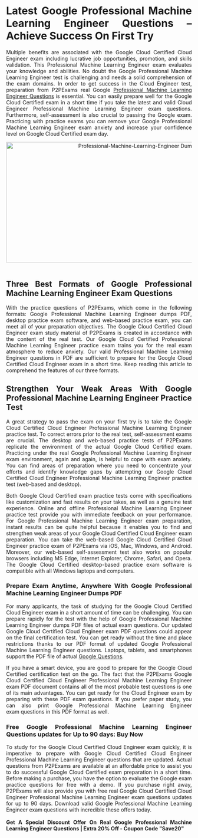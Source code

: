 <h1 style="text-align: justify;"><strong>Latest Google Professional Machine Learning Engineer Questions &ndash; Achieve Success On First Try</strong></h1>

<p style="text-align: justify;">Multiple benefits are associated with the Google Cloud Certified Cloud Engineer exam including lucrative job opportunities, promotion, and skills validation. This Professional Machine Learning Engineer exam evaluates your knowledge and abilities. No doubt the Google Professional Machine Learning Engineer test is challenging and needs a solid comprehension of the exam domains. In order to get success in&nbsp;the Cloud Engineer test, preparation from P2PExams real Google <a href="https://www.p2pexams.com/google/pdf/professional-machine-learning-engineer">Professional Machine Learning Engineer Questions</a> is essential. You can easily prepare well for&nbsp;the Google Cloud Certified exam&nbsp;in a short time if you take the latest and valid Cloud Engineer Professional Machine Learning Engineer exam questions. Furthermore, self-assessment is also crucial to passing the Google exam. Practicing with practice exams you can remove your Google Professional Machine Learning Engineer exam anxiety and increase&nbsp;your confidence level on Google Cloud Certified exam day.</p>

<p style="text-align: center;"><img alt="Professional-Machine-Learning-Engineer Dumps" src="https://i.ibb.co/4jYw7ZY/anxietyovercome-3.jpg" style="width: 700px; height: 327px;" /><br />
&nbsp;</p>

<h2 style="text-align: justify;"><strong>Three Best Formats of Google Professional Machine Learning Engineer Exam Questions</strong></h2>

<p style="text-align: justify;">With the practice questions of P2PExams, which come in the following formats: Google Professional Machine Learning Engineer dumps&nbsp;PDF, desktop practice exam software, and web-based practice exam, you can meet all of your preparation objectives. The Google Cloud Certified Cloud Engineer exam study material of P2PExams is created in accordance with the content of the real test. Our Google Cloud Certified Professional Machine Learning Engineer practice exam trains you for the real exam atmosphere to reduce anxiety. Our valid Professional Machine Learning Engineer questions in PDF are sufficient to prepare for the Google Cloud Certified Cloud Engineer exam in a short time. Keep reading this article to comprehend the features of our three formats.</p>

<h2 style="text-align: justify;"><strong>Strengthen Your Weak Areas With Google Professional Machine Learning Engineer Practice Test</strong></h2>

<p style="text-align: justify;">A great strategy to pass the exam on your first try is to take the Google Cloud Certified Cloud Engineer Professional Machine Learning Engineer practice test. To correct errors prior to the real test, self-assessment exams are crucial. The desktop and web-based practice tests of P2PExams replicate the environment of the actual Google Cloud Certified exam. Practicing under the real Google Professional Machine Learning Engineer exam environment, again and again, is helpful to cope with exam anxiety. You can find areas of preparation where you need to concentrate your efforts and identify knowledge gaps by attempting our Google Cloud Certified Cloud Engineer Professional Machine Learning Engineer practice test (web-based and desktop).</p>

<p style="text-align: justify;">Both Google Cloud Certified exam practice tests come with specifications like customization and fast results on your takes, as well as a genuine test experience. Online and offline Professional Machine Learning Engineer practice test provide you with immediate feedback on your performance. For Google Professional Machine Learning Engineer exam preparation, instant results can be quite helpful because it enables you to find and strengthen weak areas of your Google Cloud Certified Cloud Engineer exam preparation. You can take the web-based Google Cloud Certified Cloud Engineer practice exam of P2PExams via iOS, Mac, Windows, and Android. Moreover, our web-based self-assessment test also works on popular browsers including MS Edge, Internet Explorer, Chrome, Safari, and Opera. The Google Cloud Certified desktop-based practice exam software is compatible with all Windows laptops and computers.</p>

<h3 style="text-align: justify;"><strong>Prepare Exam Anytime, Anywhere With Google Professional Machine Learning Engineer Dumps PDF</strong></h3>

<p style="text-align: justify;">For many applicants, the task of studying for the Google Cloud Certified Cloud Engineer exam in a short amount of time can be challenging. You can prepare rapidly for the test with the help of Google Professional Machine Learning Engineer dumps PDF files of actual exam questions. Our updated Google Cloud Certified Cloud Engineer exam PDF questions could appear on the final certification test. You can get ready without the time and place restrictions thanks to our PDF format of updated Google Professional Machine Learning Engineer questions. Laptops, tablets, and smartphones support the PDF file of actual <a href="https://www.p2pexams.com/google">Google Questions</a>.</p>

<p style="text-align: justify;">If you have a smart device, you are good to prepare for the Google Cloud Certified certification test on the go. The fact that the P2PExams Google Cloud Certified Cloud Engineer Professional Machine Learning Engineer exam PDF document contains all of the most probable test questions is one of its main advantages. You can get ready for the Cloud Engineer exam by preparing with these PDF exam questions. If you prefer paper study, you can also print Google Professional Machine Learning Engineer exam&nbsp;questions in this PDF format as well.</p>

<h3 style="text-align: justify;"><strong>Free Google Professional Machine Learning Engineer Questions updates for Up to 90 days: Buy Now</strong></h3>

<p style="text-align: justify;">To study for the Google Cloud Certified Cloud Engineer exam quickly, it is imperative to prepare with Google Cloud Certified Cloud Engineer Professional Machine Learning Engineer questions that are updated. Actual questions from P2PExams are available at an affordable price to assist you to do successful Google Cloud Certified exam preparation in a short time. Before making a purchase, you have the option to evaluate the Google exam practice questions for free with a demo. If you purchase right away, P2PExams will also provide you with free real Google Cloud Certified Cloud Engineer Professional Machine Learning Engineer exam questions updates for up to 90 days. Download valid Google Professional Machine Learning Engineer exam questions with incredible these offers today.<br />
<br />
<strong>Get A Special Discount Offer On Real Google Professional Machine Learning Engineer&nbsp;Questions | Extra 20% Off - Coupon Code &quot;Save20&quot;</strong><br />
&nbsp;</p>
